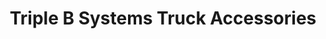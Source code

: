 ---
title: "Triple B Systems Truck Accessories"
url: /boardman/triple-b-systems-truck-accessories/
shop: car
---